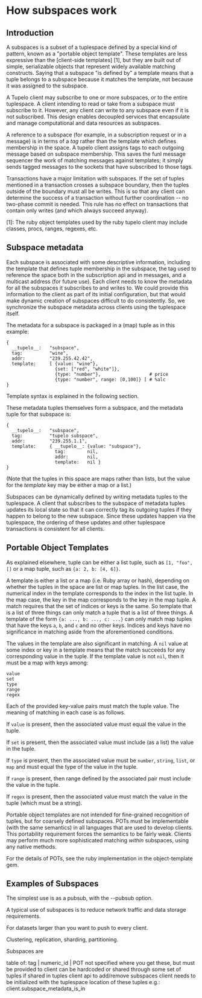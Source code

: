 How subspaces work
==================

Introduction
------------

A subspaces is a subset of a tuplespace defined by a special kind of pattern,
known as a "portable object template". These templates are less expressive than
the [client-side templates] [1], but they are built out of simple, serializable
objects that represent widely available matching constructs. Saying that a
subspace "is defined by" a template means that a tuple belongs to a subspace
because it matches the template, not because it was assigned to the subspace.

A Tupelo client may subscribe to one or more subspaces, or to the entire
tuplespace. A client intending to read or take from a subspace must subscribe to
it. However, any client can write to any subspace even if it is not subscribed.
This design enables decoupled services that encapsulate and manage computational
and data resources as subspaces.

A reference to a subspace (for example, in a subscription request or in a
message) is in terms of a _tag_ rather than the template which defines
membership in the space. A tupelo client assigns tags to each outgoing message
based on subspace membership. This saves the funl message sequencer the work of
matching messages against templates; it simply sends tagged messages to the
sockets that have subscribed to those tags.

Transactions have a major limitation with subspaces. If the set of tuples
mentioned in a transaction crosses a subspace boundary, then the tuples outside
of the boundary must all be writes. This is so that any client can determine the
success of a transaction without further coordination -- no two-phase commit is
needed. This rule has no effect on transactions that contain only writes (and
which always succeed anyway).

[1]: The ruby object templates used by the ruby tupelo client may include
classes, procs, ranges, regexes, etc.

Subspace metadata
-----------------

Each subspace is associated with some descriptive information, including the
template that defines tuple membership in the subspace, the tag used to
reference the space both in the subscription api and in messages, and a
multicast address (for future use). Each client needs to know the metadata for
all the subspaces it subscribes to and writes to. We could provide this
information to the client as part of its initial configuration, but that would
make dynamic creation of subspaces difficult to do consistently. So, we
synchronize the subspace metadata across clients using the tuplespace itself.

The metadata for a subspace is packaged in a (map) tuple as in this example:

    {
      __tupelo__:   "subspace",
      tag:          "wine",
      addr:         "239.255.42.42",
      template:     [ {value: "wine"},
                      {set: ["red", "white"]},
                      {type: "number"},                  # price
                      {type: "number", range: [0,100]} ] # %alc
    }

Template syntax is explained in the following section.

These metadata tuples themselves form a subspace, and the metadata tuple for
that subspace is:

    {
      __tupelo__:   "subspace",
      tag:          "tupelo subspace",
      addr:         "239.255.1.1",
      template:     { __tupelo__: {value: "subspace"},
                      tag:        nil,
                      addr:       nil,
                      template:   nil }
    }

(Note that the tuples in this space are maps rather than lists, but the value
for the _template_ key may be either a map or a list.)

Subspaces can be dynamically defined by writing metadata tuples to the
tuplespace. A client that subscribes to the subspace of metadata tuples updates
its local state so that it can correctly tag its outgoing tuples if they happen
to belong to the new subspace. Since these updates happen via the tuplespace,
the ordering of these updates and other tuplespace transactions is consistent
for all clients.

Portable Object Templates
-------------------------

As explained elsewhere, tuple can be either a list tuple, such as `[1, "foo",
[]` or a map tuple, such as `{a: 2, b: [4, 6]}`.

A template is either a list or a map (i.e. Ruby array or hash), depending on
whether the tuples in the space are list or map tuples. In the list case, the
numerical index in the template corresponds to the index in the list tuple. In
the map case, the key in the map corresponds to the key in the map tuple. A
match requires that the set of indices or keys is the same. So template that is
a list of three things can only match a tuple that is a list of three things. A
template of the form `{a: ..., b: ..., c: ...}` can only match map tuples that
have the keys `a`, `b`, and `c` and no other keys. Indices and keys have no
significance in matching aside from the aforementioned conditions.

The values in the template are also significant in matching. A `nil` value at
some index or key in a template means that the match succeeds for any
corresponding value in the tuple. If the template value is not `nil`, then it
must be a map with keys among:

    value
    set
    type
    range
    regex

Each of the provided key-value pairs must match the tuple value. The meaning of
matching in each case is as follows.

If `value` is present, then the associated value must equal the value in the
tuple.

If `set` is present, then the associated value must include (as a list) the
value in the tuple.

If `type` is present, then the associated value must be `number`, `string`,
`list`, or `map` and must equal the type of the value in the tuple.

If `range` is present, then range defined by the associated pair must include
the value in the tuple.

If `regex` is present, then the associated value must match the value in the
tuple (which must be a string).

Portable object templates are not intended for fine-grained recognition of
tuples, but for coarsely defined subspaces. POTs must be implementable (with the
same semantics) in all languages that are used to develop clients. This
portability requirement forces the semantics to be fairly weak. Clients may
perform much more sophisticated matching _within_ subspaces, using any native
methods.

For the details of POTs, see the ruby implementation in the object-template gem.


Examples of Subspaces
---------------------

The simplest use is as a pubsub, with the --pubsub option.

A typical use of subspaces is to reduce network traffic and data storage
requirements.

For datasets larger than you want to push to every client.

Clustering, replication, sharding, partitioning.


Subspaces are 

  table of:
    tag | numeric_id | POT
  not specified where you get these, but must be provided to client
    can be hardcoded or shared through some set of tuples
  if shared in tuples
    client api to add/remove subspaces
    client needs to be initialized with the tuplespace location of these tuples
      e.g.: client.subspace_metadata_is_in <template>
      where template is typically a POT
  the numeric id will be used as part of a multicast address in some future version of funl

archiver
--------

  manage table of tags
  dump operation accepts list of tags and uses them to select output
  watches for changes in subspace metadata
  option to subscribe archiver instance to just specified tags

client
------

* start with either a list of metadata tuples (and dynamic prohibited)
  or subscription to the subspace of them

  client api keeps metadata tuples separate from other tuples, so that
  normally you only interact with them through a special api
    worker has separate data structure for them
    they can be written, but not taken

* writes need to attach tags
    normally, do this by POT from subspace metadata
    for speed, can provide them explicitly
      with option to check against POT for debugging
  subscribe/subspace api
    sub sends coordinated requests to archiver and to funl
    unsub optionally purges unneeded data
* incoming messages
    if message contains unsubscribed tags
      must filter out tuples that are not subscribed (these must be writes,
      because of the transaction limitation)
  write_wait to unsubscribed subspace
    use funl reflect
  write_nowait should still asynchrounously mark the write as done after
    some op with a higher local_tick has completed


Support from funl
-----------------

The Funl::Client API defines these methods:

    subscribe_all
    subscribe_tags tags
    unsubscribe_all
    unsubscribe_tags tags
    handle_ack ack

These are used by the Tupelo::Client to manage subspaces.

A Funl::Message has a #tags method for assigning tags, which are used by the message sequencer to dispatch messages to subscribers. Also, assigning a tag value of +true+ requests that mseq reflect the message back to the sender (minus payload), so that #write_wait can tell when to stop waiting, for example.





subspaces
  aka tags, channels, multicast addressses
    the following are in 1-1 correspondence
      subspace (inf set of tuples)
      predicate (template in weak sense below)
      tag (readable name)
      numeric tag (0...2**16)
      multicast address
  
  tag mapping is stored in hash tuples
    {
      __tup_meta__:  "subspace",
      tag:          "foo things",
      addr:         "239.255.42.42",
      template:     [ {value: "foo"},
                      nil,
                      {set: ["red", "green"]},
                      {type: "number"},
                      {type: "number", range: [1,100]} ],
      opt:          {} # other app-specified data
    }
    the template is a weak, but portable syntax for matching
      it should be easily compiled into fast matching code/objects
      like a regex for simple data structures
      (should "opt" be replaced by wildcard key?)
  
  every client (even pubsub) must listen for
    {__tup_meta__: "subspace",...} tuples
    OR have this info preconfigured and guaranteed not to change

  client is responsible for attaching all relevant tags to messages
    scan each tuple that is witten or taken against the tag mapping
    must check this condition:
      if t1 is a tuple taken in a transaction that also takes or writes t2
        and S is a space containing t2
        then S contains t1
      this is so that receiver can determine success of transaction without
        further coordination -- no 2PC needed

  if client writes to subspace that it does not also subscribe to
    and if using UDP
      then must set flag in message so that msg is bounced back as ack
    if not using UDP
      flag is needed only if requested by client (write_wait)

    it is an error to wait on an all-write transaction unless reflected
    
